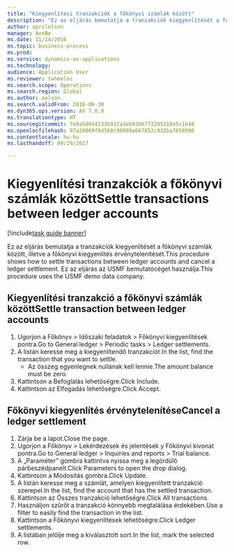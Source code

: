 ```yaml
--- 
title: "Kiegyenlítési tranzakciók a főkönyvi számlák között"
description: "Ez az eljárás bemutatja a tranzakciók kiegyenlítését a főkönyvi számlák között, illetve a főkönyvi kiegyenlítés érvénytelenítését."
author: aprilolson
manager: AnnBe
ms.date: 11/14/2016
ms.topic: business-process
ms.prod: 
ms.service: dynamics-ax-applications
ms.technology: 
audience: Application User
ms.reviewer: twheeloc
ms.search.scope: Operations
ms.search.region: Global
ms.author: aolson
ms.search.validFrom: 2016-06-30
ms.dyn365.ops.version: AX 7.0.0
ms.translationtype: HT
ms.sourcegitcommit: 7e0a5d044133b917a3eb9386773205218e5c1b40
ms.openlocfilehash: 97a28069f8d560c98099a667852c932ba7658996
ms.contentlocale: hu-hu
ms.lasthandoff: 09/29/2017

---
```

# <a name="settle-transactions-between-ledger-accounts"></a><span data-ttu-id="a5bd0-103">Kiegyenlítési tranzakciók a főkönyvi számlák között</span><span class="sxs-lookup"><span data-stu-id="a5bd0-103">Settle transactions between ledger accounts</span></span>

[!include[task guide banner](../../includes/task-guide-banner.md)]

<span data-ttu-id="a5bd0-104">Ez az eljárás bemutatja a tranzakciók kiegyenlítését a főkönyvi számlák között, illetve a főkönyvi kiegyenlítés érvénytelenítését.</span><span class="sxs-lookup"><span data-stu-id="a5bd0-104">This procedure shows how to settle transactions between ledger accounts and cancel a ledger settlement.</span></span> <span data-ttu-id="a5bd0-105">Ez az eljárás az USMF bemutatócéget használja.</span><span class="sxs-lookup"><span data-stu-id="a5bd0-105">This procedure uses the USMF demo data company.</span></span>


## <a name="settle-transaction-between-ledger-accounts"></a><span data-ttu-id="a5bd0-106">Kiegyenlítési tranzakció a főkönyvi számlák között</span><span class="sxs-lookup"><span data-stu-id="a5bd0-106">Settle transaction between ledger accounts</span></span>
1. <span data-ttu-id="a5bd0-107">Ugorjon a Főkönyv > Időszaki feladatok > Főkönyvi kiegyenlítések pontra.</span><span class="sxs-lookup"><span data-stu-id="a5bd0-107">Go to General ledger > Periodic tasks > Ledger settlements.</span></span>
2. <span data-ttu-id="a5bd0-108">A listán keresse meg a kiegyenlítendő tranzakciót.</span><span class="sxs-lookup"><span data-stu-id="a5bd0-108">In the list, find the transaction that you want to settle.</span></span>
    * <span data-ttu-id="a5bd0-109">Az összeg egyenlegnek nullának kell lennie.</span><span class="sxs-lookup"><span data-stu-id="a5bd0-109">The amount balance must be zero.</span></span>  
3. <span data-ttu-id="a5bd0-110">Kattintson a Befoglalás lehetőségre.</span><span class="sxs-lookup"><span data-stu-id="a5bd0-110">Click Include.</span></span>
4. <span data-ttu-id="a5bd0-111">Kattintson az Elfogadás lehetőségre.</span><span class="sxs-lookup"><span data-stu-id="a5bd0-111">Click Accept.</span></span>

## <a name="cancel-a-ledger-settlement"></a><span data-ttu-id="a5bd0-112">Főkönyvi kiegyenlítés érvénytelenítése</span><span class="sxs-lookup"><span data-stu-id="a5bd0-112">Cancel a ledger settlement</span></span>
1. <span data-ttu-id="a5bd0-113">Zárja be a lapot.</span><span class="sxs-lookup"><span data-stu-id="a5bd0-113">Close the page.</span></span>
2. <span data-ttu-id="a5bd0-114">Ugorjon a Főkönyv > Lekérdezések és jelentések y Főkönyvi kivonat pontra.</span><span class="sxs-lookup"><span data-stu-id="a5bd0-114">Go to General ledger > Inquiries and reports > Trial balance.</span></span>
3. <span data-ttu-id="a5bd0-115">A „Paraméter” gombra kattintva nyissa meg a legördülő párbeszédpanelt.</span><span class="sxs-lookup"><span data-stu-id="a5bd0-115">Click Parameters to open the drop dialog.</span></span>
4. <span data-ttu-id="a5bd0-116">Kattintson a Módosítás gombra.</span><span class="sxs-lookup"><span data-stu-id="a5bd0-116">Click Update.</span></span>
5. <span data-ttu-id="a5bd0-117">A listán keresse meg a számlát, amelyen kiegyenlített tranzakció szerepel.</span><span class="sxs-lookup"><span data-stu-id="a5bd0-117">In the list, find the account that has the settled transaction.</span></span>
6. <span data-ttu-id="a5bd0-118">Kattintson az Összes tranzakció lehetőségre.</span><span class="sxs-lookup"><span data-stu-id="a5bd0-118">Click All transactions.</span></span>
7. <span data-ttu-id="a5bd0-119">Használjon szűrőt a tranzakció könnyebb megtalálása érdekében.</span><span class="sxs-lookup"><span data-stu-id="a5bd0-119">Use a filter to easily find the transaction in the list.</span></span>
8. <span data-ttu-id="a5bd0-120">Kattintson a Főkönyvi kiegyenlítések lehetőségre.</span><span class="sxs-lookup"><span data-stu-id="a5bd0-120">Click Ledger settlements.</span></span>
9. <span data-ttu-id="a5bd0-121">A listában jelölje meg a kiválasztott sort.</span><span class="sxs-lookup"><span data-stu-id="a5bd0-121">In the list, mark the selected row.</span></span>


